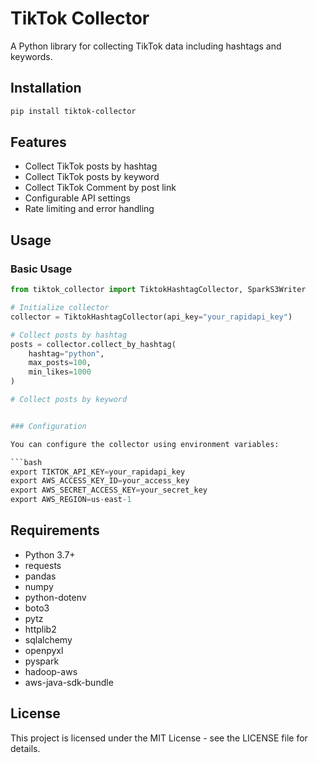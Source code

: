 # TikTok Collector

A Python library for collecting TikTok data including hashtags and keywords.

## Installation

```bash
pip install tiktok-collector
```

## Features

- Collect TikTok posts by hashtag
- Collect TikTok posts by keyword
- Collect TikTok Comment by post link
- Configurable API settings
- Rate limiting and error handling

## Usage

### Basic Usage

```python
from tiktok_collector import TiktokHashtagCollector, SparkS3Writer

# Initialize collector
collector = TiktokHashtagCollector(api_key="your_rapidapi_key")

# Collect posts by hashtag
posts = collector.collect_by_hashtag(
    hashtag="python",
    max_posts=100,
    min_likes=1000
)

# Collect posts by keyword


### Configuration

You can configure the collector using environment variables:

```bash
export TIKTOK_API_KEY=your_rapidapi_key
export AWS_ACCESS_KEY_ID=your_access_key
export AWS_SECRET_ACCESS_KEY=your_secret_key
export AWS_REGION=us-east-1
```

## Requirements

- Python 3.7+
- requests
- pandas
- numpy
- python-dotenv
- boto3
- pytz
- httplib2
- sqlalchemy
- openpyxl
- pyspark
- hadoop-aws
- aws-java-sdk-bundle

## License

This project is licensed under the MIT License - see the LICENSE file for details. 